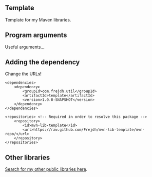 Template
-
Template for my Maven libraries.

## Program arguments
Useful arguments...

## Adding the dependency
Change the URLs!
```
<dependencies>
    <dependency>
        <groupId>com.frejdh.util</groupId>
        <artifactId>template</artifactId>
        <version>1.0.0-SNAPSHOT</version>
    </dependency>
</dependencies>

<repositories> <!-- Required in order to resolve this package -->
    <repository>
        <id>mvn-lib-template</id>
        <url>https://raw.github.com/Frejdh/mvn-lib-template/mvn-repo/</url>
    </repository>
</repositories>
```

## Other libraries
[Search for my other public libraries here](https://github.com/search?q=Frejdh%2Fmvn-lib-).
